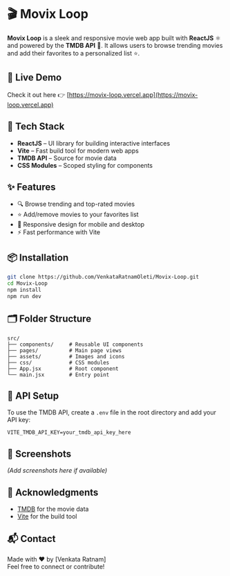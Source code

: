 # 🎬 Movix Loop

**Movix Loop** is a sleek and responsive movie web app built with **ReactJS** ⚛️ and powered by the **TMDB API** 🎥. It allows users to browse trending movies and add their favorites to a personalized list ⭐.

## 🚀 Live Demo
Check it out here 👉 [https://movix-loop.vercel.app](https://movix-loop.vercel.app)

## 🧰 Tech Stack
- **ReactJS** – UI library for building interactive interfaces  
- **Vite** – Fast build tool for modern web apps  
- **TMDB API** – Source for movie data  
- **CSS Modules** – Scoped styling for components

## ✨ Features
- 🔍 Browse trending and top-rated movies  
- ⭐ Add/remove movies to your favorites list  
- 📱 Responsive design for mobile and desktop  
- ⚡ Fast performance with Vite

## 📦 Installation

```bash
git clone https://github.com/VenkataRatnamOleti/Movix-Loop.git
cd Movix-Loop
npm install
npm run dev
```

## 🗂️ Folder Structure
```
src/
├── components/     # Reusable UI components
├── pages/          # Main page views
├── assets/         # Images and icons
├── css/            # CSS modules
├── App.jsx         # Root component
└── main.jsx        # Entry point
```

## 🔑 API Setup
To use the TMDB API, create a `.env` file in the root directory and add your API key:

```
VITE_TMDB_API_KEY=your_tmdb_api_key_here
```

## 📸 Screenshots
*(Add screenshots here if available)*

## 🙌 Acknowledgments
- [TMDB](https://www.themoviedb.org/) for the movie data  
- [Vite](https://vitejs.dev/) for the build tool

## 📬 Contact
Made with ❤️ by [Venkata Ratnam]  
Feel free to connect or contribute!
